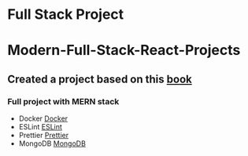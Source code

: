 # Full Stack Project 

# Modern-Full-Stack-React-Projects

## Created a project based on this [book](https://www.packtpub.com/en-us/product/modern-full-stack-react-projects-9781837637959)

### Full project with MERN stack

- Docker [Docker](https://www.docker.com/)
- ESLint [ESLint](https://eslint.org/docs/latest/use/configure/migration-guide)
- Prettier [Prettier](https://github.com/prettier/prettier)
- MongoDB [MongoDB](https://www.mongodb.com/)
